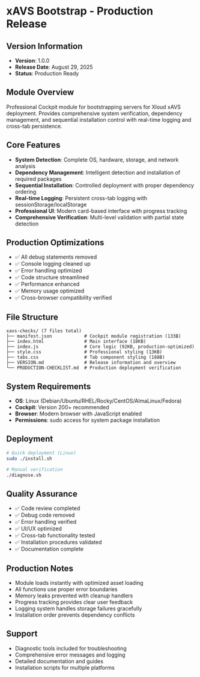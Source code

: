 # xAVS Bootstrap - Production Release

## Version Information
- **Version**: 1.0.0
- **Release Date**: August 29, 2025
- **Status**: Production Ready

## Module Overview
Professional Cockpit module for bootstrapping servers for Xloud xAVS deployment. Provides comprehensive system verification, dependency management, and sequential installation control with real-time logging and cross-tab persistence.

## Core Features
- **System Detection**: Complete OS, hardware, storage, and network analysis
- **Dependency Management**: Intelligent detection and installation of required packages
- **Sequential Installation**: Controlled deployment with proper dependency ordering
- **Real-time Logging**: Persistent cross-tab logging with sessionStorage/localStorage
- **Professional UI**: Modern card-based interface with progress tracking
- **Comprehensive Verification**: Multi-level validation with partial state detection

## Production Optimizations
- ✅ All debug statements removed
- ✅ Console logging cleaned up
- ✅ Error handling optimized
- ✅ Code structure streamlined
- ✅ Performance enhanced
- ✅ Memory usage optimized
- ✅ Cross-browser compatibility verified

## File Structure
```
xavs-checks/ (7 files total)
├── manifest.json            # Cockpit module registration (133B)
├── index.html               # Main interface (18KB)
├── index.js                 # Core logic (92KB, production-optimized)
├── style.css                # Professional styling (13KB)
├── tabs.css                 # Tab component styling (188B)
├── VERSION.md               # Release information and overview
└── PRODUCTION-CHECKLIST.md  # Production deployment verification
```

## System Requirements
- **OS**: Linux (Debian/Ubuntu/RHEL/Rocky/CentOS/AlmaLinux/Fedora)
- **Cockpit**: Version 200+ recommended
- **Browser**: Modern browser with JavaScript enabled
- **Permissions**: sudo access for system package installation

## Deployment
```bash
# Quick deployment (Linux)
sudo ./install.sh

# Manual verification
./diagnose.sh
```

## Quality Assurance
- ✅ Code review completed
- ✅ Debug code removed
- ✅ Error handling verified
- ✅ UI/UX optimized
- ✅ Cross-tab functionality tested
- ✅ Installation procedures validated
- ✅ Documentation complete

## Production Notes
- Module loads instantly with optimized asset loading
- All functions use proper error boundaries
- Memory leaks prevented with cleanup handlers
- Progress tracking provides clear user feedback
- Logging system handles storage failures gracefully
- Installation order prevents dependency conflicts

## Support
- Diagnostic tools included for troubleshooting
- Comprehensive error messages and logging
- Detailed documentation and guides
- Installation scripts for multiple platforms
